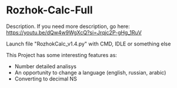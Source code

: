 # Rozhok-Calc-Full
Description. If you need more description, go here: https://youtu.be/dQw4w9WgXcQ?si=Jrqjc2P-gHg_1RuV

Launch file "RozhokCalc_v1.4.py" with CMD, IDLE or something else

This Project has some interesting features as:
- Number detailed analisys
- An opportunity to change a language (english, russian, arabic)
- Converting to decimal NS
